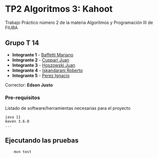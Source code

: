 # TP2 Algoritmos 3: Kahoot

Trabajo Práctico número 2 de la materia Algoritmos y Programación III de FIUBA

## Grupo T 14

* **Integrante 1** - [Baffetti Mariano](https://github.com/marianobaffetti)
* **Integrante 2** - [Cuppari Juan](https://github.com/juampaCuppari)
* **Integrante 3** - [Hoszowski Juan](https://github.com/Juanhosz)
* **Integrante 4** - [Iskandarani Roberto](https://github.com/Robert-Iskandarani)
* **Integrante 5** - [Perez Ignacio](https://github.com/NachitoPerez)

Corrector: **Edson Justo**

### Pre-requisitos

Listado de software/herramientas necesarias para el proyecto

```
java 11
maven 3.6.0
...
```

## Ejecutando las pruebas

```bash
    mvn test
```